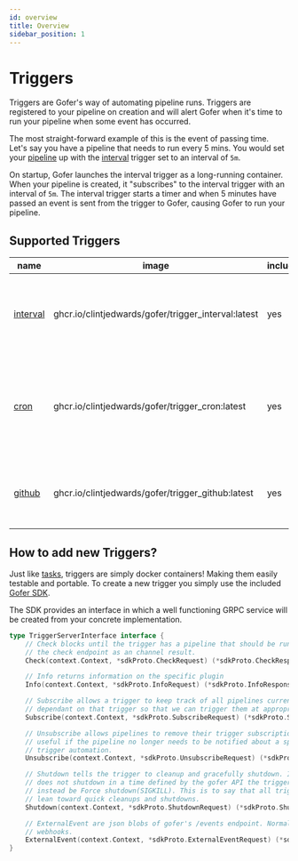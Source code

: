 ```yaml
---
id: overview
title: Overview
sidebar_position: 1
---
```


# Triggers

Triggers are Gofer's way of automating pipeline runs. Triggers are registered to your pipeline on creation and will alert Gofer when it's time to run your pipeline when some event has occurred.

The most straight-forward example of this is the event of passing time. Let's say you have a pipeline that needs to run every 5 mins. You would set your [pipeline](../pipeline-configuration/trigger/trigger-stanza) up with the [interval](interval/overview) trigger set to an interval of `5m`.

On startup, Gofer launches the interval trigger as a long-running container. When your pipeline is created, it "subscribes" to the interval trigger with an interval of `5m`. The interval trigger starts a timer and when 5 minutes have passed an event is sent from the trigger to Gofer, causing Gofer to run your pipeline.

## Supported Triggers

| name                          | image                                               | included | description                                                                                         |
| ----------------------------- | --------------------------------------------------- | -------- | --------------------------------------------------------------------------------------------------- |
| [interval](interval/overview) | ghcr.io/clintjedwards/gofer/trigger_interval:latest | yes      | Interval triggers an event after a predetermined amount of time has passed.                         |
| [cron](cron/overview)         | ghcr.io/clintjedwards/gofer/trigger_cron:latest     | yes      | Cron is used for longer termed intervals. For instance, running a pipeline every year on Christmas. |
| [github](github/overview)     | ghcr.io/clintjedwards/gofer/trigger_github:latest   | yes      | Allow your pipelines to run based on branch, tag, or release activity.                              |

## How to add new Triggers?

Just like [tasks](../pipeline-configuration/task/task-stanza), triggers are simply docker containers! Making them easily testable and portable. To create a new trigger you simply use the included [Gofer SDK](https://pkg.go.dev/github.com/clintjedwards/gofer/sdk).

The SDK provides an interface in which a well functioning GRPC service will be created from your concrete implementation.

```go
type TriggerServerInterface interface {
	// Check blocks until the trigger has a pipeline that should be run, then it returns. This is ideal for setting
	// the check endpoint as an channel result.
	Check(context.Context, *sdkProto.CheckRequest) (*sdkProto.CheckResponse, error)

	// Info returns information on the specific plugin
	Info(context.Context, *sdkProto.InfoRequest) (*sdkProto.InfoResponse, error)

	// Subscribe allows a trigger to keep track of all pipelines currently
	// dependant on that trigger so that we can trigger them at appropriate times.
	Subscribe(context.Context, *sdkProto.SubscribeRequest) (*sdkProto.SubscribeResponse, error)

	// Unsubscribe allows pipelines to remove their trigger subscriptions. This is
	// useful if the pipeline no longer needs to be notified about a specific
	// trigger automation.
	Unsubscribe(context.Context, *sdkProto.UnsubscribeRequest) (*sdkProto.UnsubscribeResponse, error)

	// Shutdown tells the trigger to cleanup and gracefully shutdown. If a trigger
	// does not shutdown in a time defined by the gofer API the trigger will
	// instead be Force shutdown(SIGKILL). This is to say that all triggers should
	// lean toward quick cleanups and shutdowns.
	Shutdown(context.Context, *sdkProto.ShutdownRequest) (*sdkProto.ShutdownResponse, error)

	// ExternalEvent are json blobs of gofer's /events endpoint. Normally
	// webhooks.
	ExternalEvent(context.Context, *sdkProto.ExternalEventRequest) (*sdkProto.ExternalEventResponse, error)
}
```
